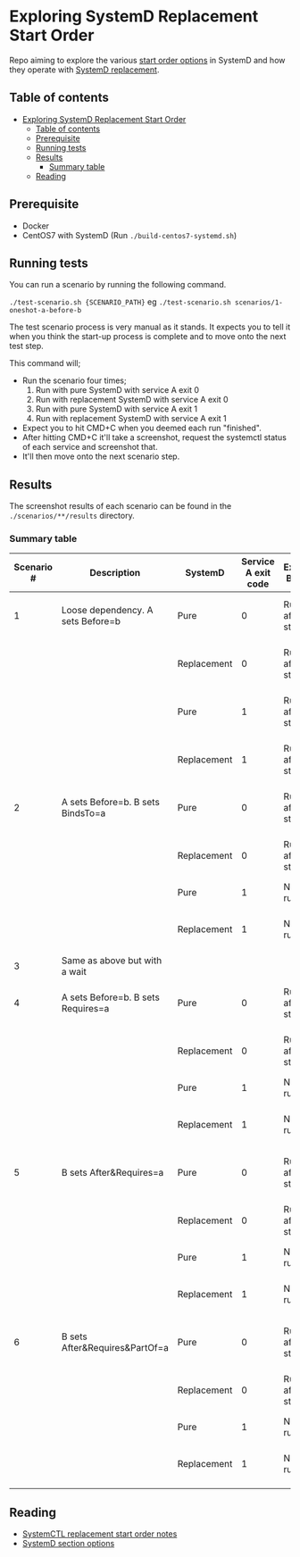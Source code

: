 # Exploring SystemD Replacement Start Order

Repo aiming to explore the various [start order options](https://www.freedesktop.org/software/systemd/man/systemd.unit.html#Requires=) in SystemD and how they operate with [SystemD replacement](https://github.com/gdraheim/docker-systemctl-replacement).

## Table of contents
- [Exploring SystemD Replacement Start Order](#exploring-systemd-replacement-start-order)
  - [Table of contents](#table-of-contents)
  - [Prerequisite](#prerequisite)
  - [Running tests](#running-tests)
  - [Results](#results)
    - [Summary table](#summary-table)
  - [Reading](#reading)
## Prerequisite 

- Docker
- CentOS7 with SystemD (Run `./build-centos7-systemd.sh`)

## Running tests

You can run a scenario by running the following command.

`./test-scenario.sh {SCENARIO_PATH}` eg `./test-scenario.sh scenarios/1-oneshot-a-before-b`

The test scenario process is very manual as it stands. It expects you to tell it when you think the start-up process is complete and to move onto the next test step.

This command will;
- Run the scenario four times;
  1. Run with pure SystemD with service A exit 0
  2. Run with replacement SystemD with service A exit 0 
  3. Run with pure SystemD with service A exit 1
  4. Run with replacement SystemD with service A exit 1 
- Expect you to hit CMD+C when you deemed each run "finished". 
- After hitting CMD+C it'll take a screenshot, request the systemctl status of each service and screenshot that.
- It'll then move onto the next scenario step.

## Results

The screenshot results of each scenario can be found in the `./scenarios/**/results` directory. 

### Summary table 

| Scenario # 	| Description                       	| SystemD     	| Service A exit code 	| Expected B status      	| Actual B status        	| Pass |
|------------	|-----------------------------------	|-------------	|---------------------	|------------------------	|------------------------	|------|
| 1          	| Loose dependency. A sets Before=b 	| Pure        	| 0                   	| Running after start-up 	| Running after start-up 	| ✅   |
|            	|                                   	| Replacement 	| 0                   	| Running after start-up 	| Running after start-up 	| ✅   |
|            	|                                   	| Pure        	| 1                   	| Running after start-up 	| Running after start-up 	| ✅   |
|            	|                                   	| Replacement 	| 1                   	| Running after start-up 	| Running after start-up 	| ✅   |
| 2          	| A sets Before=b. B sets BindsTo=a 	| Pure        	| 0                   	| Running after start-up 	| Running after start-up 	| ✅   |
|            	|                                   	| Replacement 	| 0                   	| Running after start-up 	| Running after start-up 	| ✅   |
|            	|                                   	| Pure        	| 1                   	| Not running            	| Not running            	| ✅   |
|            	|                                   	| Replacement 	| 1                   	| Not running            	| Running after start-up 	| ❌   |
| 3           | Same as above but with a wait       |               |                       |                         |                         |      |
| 4           | A sets Before=b. B sets Requires=a  | Pure          | 0                     | Running after start-up 	| Running after start-up 	| ✅   |
|            	|                                   	| Replacement 	| 0                   	| Running after start-up 	| Running after start-up 	| ✅   |
|            	|                                   	| Pure        	| 1                   	| Not running            	| Not running            	| ✅   |
|            	|                                   	| Replacement 	| 1                   	| Not running            	| Running after start-up 	| ❌   |
| 5           | B sets After&Requires=a             | Pure          | 0                     | Running after start-up 	| Running after start-up 	| ✅   |
|            	|                                   	| Replacement 	| 0                   	| Running after start-up 	| Running after start-up 	| ✅   |
|            	|                                   	| Pure        	| 1                   	| Not running            	| Not running            	| ✅   |
|            	|                                   	| Replacement 	| 1                   	| Not running            	| Running after start-up 	| ❌   |
| 6           | B sets After&Requires&PartOf=a      | Pure          | 0                     | Running after start-up 	| Running after start-up 	| ✅   |
|            	|                                   	| Replacement 	| 0                   	| Running after start-up 	| Running after start-up 	| ✅   |
|            	|                                   	| Pure        	| 1                   	| Not running            	| Not running            	| ✅   |
|            	|                                   	| Replacement 	| 1                   	| Not running            	| Running after start-up 	| ❌   |

## Reading

- [SystemCTL replacement start order notes](https://github.com/gdraheim/docker-systemctl-replacement/blob/master/notes/STARTORDER.md)
- [SystemD section options](https://www.freedesktop.org/software/systemd/man/systemd.unit.html#%5BUnit%5D%20Section%20Options)